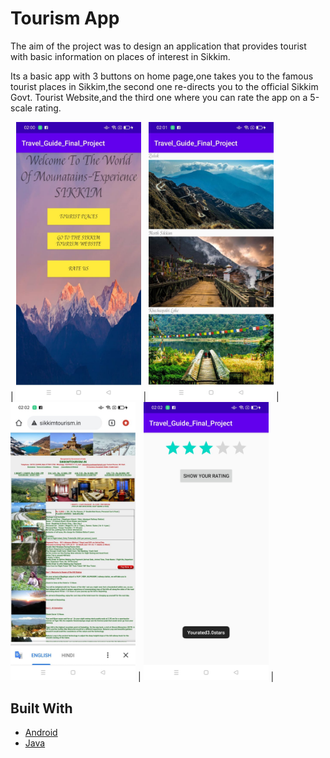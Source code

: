 # Tourism App
The aim of the project was to design an application that provides tourist with basic information on places of interest in Sikkim.

Its a basic app with 3 buttons on home page,one takes you to the famous tourist places in Sikkim,the second one re-directs you to the official Sikkim Govt. Tourist Website,and the third one where you can rate the app on a 5-scale rating.


| <img src="images/upd1.jpeg" width="200px"> | <img src="images/upd2.jpeg" width="200px"> | <img src="images/upd3.jpeg" width="200px"> | <img src="images/upd4.jpeg" width="200px"> |


## Built With
* [Android](https://developer.android.com/studio/index.html)
* [Java](https://java.com/en/) 
